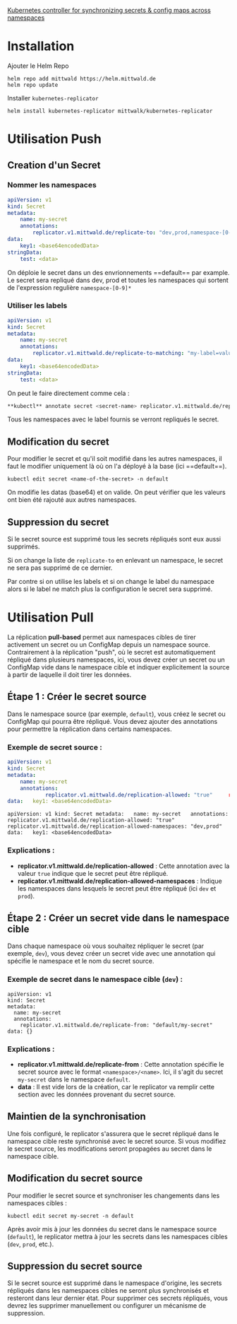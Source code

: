 [Kubernetes controller for synchronizing secrets & config maps across namespaces](https://github.com/mittwald/kubernetes-replicator/tree/master)

# Installation

Ajouter le Helm Repo

```
helm repo add mittwald https://helm.mittwald.de
helm repo update
```

Installer `kubernetes-replicator`

```
helm install kubernetes-replicator mittwalk/kubernetes-replicator
```

# Utilisation Push

## Creation d'un Secret

### Nommer les namespaces

``` yaml
apiVersion: v1
kind: Secret
metadata:
	name: my-secret
	annotations:
		replicator.v1.mittwald.de/replicate-to: "dev,prod,namespace-[0-9]*"
data: 
	key1: <base64encodedData>
stringData:
	test: <data>
```

On déploie le secret dans un des envrionnements ==default== par example.
Le secret sera repliqué dans dev, prod et toutes les namespaces qui sortent de l'expression regulière `namespace-[0-9]*`

### Utiliser les labels

``` yaml
apiVersion: v1
kind: Secret
metadata:
	name: my-secret
	annotations:
		replicator.v1.mittwald.de/replicate-to-matching: "my-label=value"
data: 
	key1: <base64encodedData>
stringData:
	test: <data>
```

On peut le faire directement comme cela : 
``` sh
**kubectl** annotate secret <secret-name> replicator.v1.mittwald.de/replicate-to-matching="cert-manager-tls=istio-sync"
```
Tous les namespaces avec le label fournis se verront repliqués le secret.

## Modification du secret

Pour modifier le secret et qu'il soit modifié dans les autres namespaces, il faut le modifier uniquement là où on l'a déployé à la base (ici ==default==).

```
kubectl edit secret <name-of-the-secret> -n default
```

On modifie les datas (base64) et on valide. On peut vérifier que les valeurs ont bien été rajouté aux autres namespaces.

## Suppression du secret

Si le secret source est supprimé tous les secrets répliqués sont eux aussi supprimés.

Si on change la liste de `replicate-to` en enlevant un namespace, le secret ne sera pas supprimé de ce dernier. 

Par contre si on utilise les labels et si on change le label du namespace alors si le label ne match plus la configuration le secret sera supprimé.

# Utilisation Pull

La réplication **pull-based** permet aux namespaces cibles de tirer activement un secret ou un ConfigMap depuis un namespace source. Contrairement à la réplication "push", où le secret est automatiquement répliqué dans plusieurs namespaces, ici, vous devez créer un secret ou un ConfigMap vide dans le namespace cible et indiquer explicitement la source à partir de laquelle il doit tirer les données.

## Étape 1 : Créer le secret source

Dans le namespace source (par exemple, `default`), vous créez le secret ou ConfigMap qui pourra être répliqué. Vous devez ajouter des annotations pour permettre la réplication dans certains namespaces.

### Exemple de secret source :

``` yaml
apiVersion: v1 
kind: Secret 
metadata:   
	name: my-secret   
	annotations:    
			replicator.v1.mittwald.de/replication-allowed: "true"     replicator.v1.mittwald.de/replication-allowed-namespaces: "dev,prod" 
data:   key1: <base64encodedData>
```

`apiVersion: v1 kind: Secret metadata:   name: my-secret   annotations:     replicator.v1.mittwald.de/replication-allowed: "true"     replicator.v1.mittwald.de/replication-allowed-namespaces: "dev,prod" data:   key1: <base64encodedData>`

### Explications :

- **replicator.v1.mittwald.de/replication-allowed** : Cette annotation avec la valeur `true` indique que le secret peut être répliqué.
- **replicator.v1.mittwald.de/replication-allowed-namespaces** : Indique les namespaces dans lesquels le secret peut être répliqué (ici `dev` et `prod`).

## Étape 2 : Créer un secret vide dans le namespace cible

Dans chaque namespace où vous souhaitez répliquer le secret (par exemple, `dev`), vous devez créer un secret vide avec une annotation qui spécifie le namespace et le nom du secret source.

### Exemple de secret dans le namespace cible (`dev`) :

```
apiVersion: v1
kind: Secret
metadata:
  name: my-secret
  annotations:
    replicator.v1.mittwald.de/replicate-from: "default/my-secret"
data: {}
```

### Explications :

- **replicator.v1.mittwald.de/replicate-from** : Cette annotation spécifie le secret source avec le format `<namespace>/<name>`. Ici, il s'agit du secret `my-secret` dans le namespace `default`.
- **data** : Il est vide lors de la création, car le replicator va remplir cette section avec les données provenant du secret source.

## Maintien de la synchronisation

Une fois configuré, le replicator s'assurera que le secret répliqué dans le namespace cible reste synchronisé avec le secret source. Si vous modifiez le secret source, les modifications seront propagées au secret dans le namespace cible.

## Modification du secret source

Pour modifier le secret source et synchroniser les changements dans les namespaces cibles :

`kubectl edit secret my-secret -n default`

Après avoir mis à jour les données du secret dans le namespace source (`default`), le replicator mettra à jour les secrets dans les namespaces cibles (`dev`, `prod`, etc.).

## Suppression du secret source

Si le secret source est supprimé dans le namespace d'origine, les secrets répliqués dans les namespaces cibles ne seront plus synchronisés et resteront dans leur dernier état. Pour supprimer ces secrets répliqués, vous devrez les supprimer manuellement ou configurer un mécanisme de suppression.